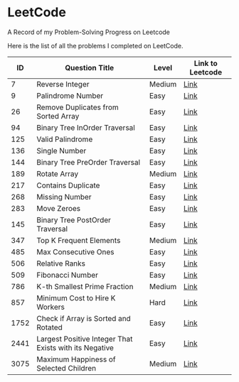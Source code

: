 # LeetCode
A Record of my Problem-Solving Progress on Leetcode<br>

Here is the list of all the problems I completed on LeetCode.

|  ID  |  Question Title                   |    Level   |  Link to Leetcode                                                                            |
|------|---------------------------------- |------------|--------------------------------------------------------------------------------              |
| 7    |  Reverse Integer                  |    Medium  |  [Link](https://leetcode.com/problems/reverse-integer/)                                      |
| 9    |  Palindrome Number                |    Easy    |  [Link](https://leetcode.com/problems/palindrome-number/)                                    |
| 26   |  Remove Duplicates from Sorted Array|    Easy  |  [Link](https://leetcode.com/problems/remove-duplicates-from-sorted-array/description/)    |
| 94   |  Binary Tree InOrder Traversal    |    Easy    |  [Link](https://leetcode.com/problems/binary-tree-inorder-traversal/)                        |
| 125  |  Valid Palindrome                 |    Easy    |  [Link](https://leetcode.com/problems/valid-palindrome/)                                     |
| 136  |  Single Number                    |    Easy    |  [Link](https://leetcode.com/problems/single-number/)                                        |
| 144  |  Binary Tree PreOrder Traversal   |    Easy    |  [Link](https://leetcode.com/problems/binary-tree-preorder-traversal/)                       |
| 189  |  Rotate Array                     |    Medium  |  [Link](https://leetcode.com/problems/rotate-array/)                                         |
| 217  |  Contains Duplicate               |    Easy    |  [Link](https://leetcode.com/problems/contains-duplicate/)                                   |
| 268  |  Missing Number                   |    Easy    |  [Link](https://leetcode.com/problems/missing-number/)                                       |
| 283  |  Move Zeroes                      |    Easy    |  [Link](https://leetcode.com/problems/move-zeroes/)                                          |
| 145  |  Binary Tree PostOrder Traversal  |    Easy    |  [Link](https://leetcode.com/problems/binary-tree-postorder-traversal/)                      |
| 347  |  Top K Frequent Elements          |    Medium  |  [Link](https://leetcode.com/problems/top-k-frequent-elements/description/)                  |
| 485  |  Max Consecutive Ones             |    Easy    |  [Link](https://leetcode.com/problems/max-consecutive-ones/)                                 |
| 506  |  Relative Ranks                   |    Easy    |  [Link](https://leetcode.com/problems/relative-ranks/)                                       |
| 509  |  Fibonacci Number                 |    Easy    |  [Link](https://leetcode.com/problems/fibonacci-number/)                                     |
| 786  |  K-th Smallest Prime Fraction     |    Medium  |  [Link](https://leetcode.com/problems/k-th-smallest-prime-fraction/)                         |
| 857  |  Minimum Cost to Hire K Workers   |    Hard    |  [Link](https://leetcode.com/problems/minimum-cost-to-hire-k-workers/)                       |
| 1752 |  Check if Array is Sorted and Rotated|    Easy  |  [Link](https://leetcode.com/problems/check-if-array-is-sorted-and-rotated/description/)    |
| 2441 |  Largest Positive Integer That Exists with its Negative|    Easy   |  [Link](https://leetcode.com/problems/largest-positive-integer-that-exists-with-its-negative/description/) |
| 3075 |  Maximum Happiness of Selected Children|    Medium   |  [Link](https://leetcode.com/problems/maximize-happiness-of-selected-children/) |